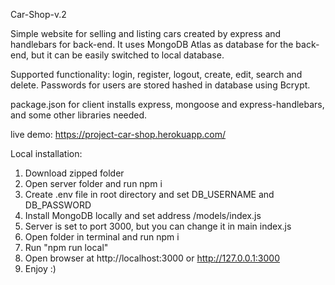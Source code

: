Car-Shop-v.2

Simple website for selling and listing cars created by express and handlebars for back-end.
It uses MongoDB Atlas as database for the back-end, but it can be easily switched to local database.

Supported functionality: login, register, logout, create, edit, search and delete.
Passwords for users are stored hashed in database using Bcrypt.

package.json for client installs express, mongoose and express-handlebars, and some other libraries needed.

live demo: https://project-car-shop.herokuapp.com/

Local installation:

1. Download zipped folder
2. Open server folder and run npm i
3. Create .env file in root directory and set DB_USERNAME and DB_PASSWORD
4. Install MongoDB locally and set address /models/index.js
5. Server is set to port 3000, but you can change it in main index.js
6. Open folder in terminal and run npm i
7. Run "npm run local"
8. Open browser at http://localhost:3000 or http://127.0.0.1:3000
9. Enjoy :)
